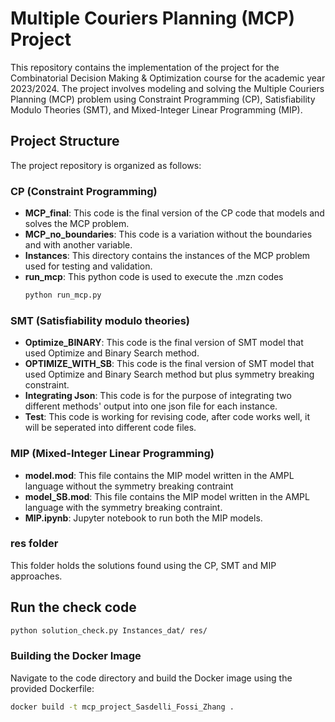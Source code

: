 # Multiple Couriers Planning (MCP) Project

This repository contains the implementation of the project for the Combinatorial Decision Making & Optimization course for the academic year 2023/2024. The project involves modeling and solving the Multiple Couriers Planning (MCP) problem using Constraint Programming (CP), Satisfiability Modulo Theories (SMT), and Mixed-Integer Linear Programming (MIP).

## Project Structure

The project repository is organized as follows:

### CP (Constraint Programming)

- **MCP_final**: This code is the final version of the CP code that models and solves the MCP problem.
- **MCP_no_boundaries**: This code is a variation without the boundaries and with another variable.
- **Instances**: This directory contains the instances of the MCP problem used for testing and validation.
- **run_mcp**: This python code is used to execute the .mzn codes
    ```bash
    python run_mcp.py
    ```

### SMT (Satisfiability modulo theories)

- **Optimize_BINARY**: This code is the final version of SMT model that used Optimize and Binary Search method.
- **OPTIMIZE_WITH_SB**: This code is the final version of SMT model that used Optimize and Binary Search method but plus symmetry breaking constraint.
- **Integrating Json**: This code is for the purpose of integrating two different methods' output into one json file for each instance.
- **Test**: This code is working for revising code, after code works well, it will be seperated into different code files.


### MIP (Mixed-Integer Linear Programming)

- **model.mod**: This file contains the MIP model written in the AMPL language without the symmetry breaking contraint
- **model_SB.mod**: This file contains the MIP model written in the AMPL language with the symmetry breaking contraint.
- **MIP.ipynb**: Jupyter notebook to run both the MIP models.

### res folder

This folder holds the solutions found using the CP, SMT and MIP approaches.

## Run the check code

```bash
python solution_check.py Instances_dat/ res/
```

### Building the Docker Image

Navigate to the code directory and build the Docker image using the provided Dockerfile:

```sh
docker build -t mcp_project_Sasdelli_Fossi_Zhang .
